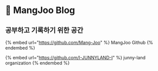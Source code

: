 # 🐺 MangJoo Blog

## 공부하고 기록하기 위한 공간

{% embed url="https://github.com/Mang-Joo" %} MangJoo Github {% endembed %}

{% embed url="https://github.com/I-JUNNYLAND-I" %} junny-land organization {% endembed %}
